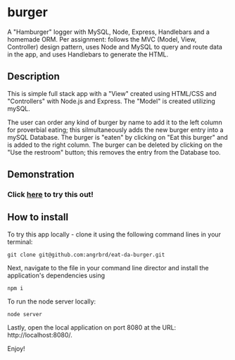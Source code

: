# burger
A "Hamburger" logger with MySQL, Node, Express, Handlebars and a homemade ORM. Per assignment: follows the MVC (Model, View, Controller) design pattern, uses Node and MySQL to query and route data in the app, and uses Handlebars to generate the HTML.


## Description
This is simple full stack app with a "View" created using HTML/CSS and "Controllers" with Node.js and Express. The "Model" is created utilizing mySQL.

The user can order any kind of burger by name to add it to the left column for proverbial eating; this silmultaneously adds the new burger entry into a mySQL Database. The burger is "eaten" by clicking on "Eat this burger" and is added to the right column. The burger can be deleted by clicking on the "Use the restroom" button; this removes the entry from the Database too. 

## Demonstration
### Click [here](https://apleek3-eat-da-burger.herokuapp.com/) to try this out!

## How to install
To try this app locally - clone it using the following command lines in your terminal:

    git clone git@github.com:angrbrd/eat-da-burger.git

Next, navigate to the file in your command line director and install the application's dependencies using

    npm i
    
To run the node server locally:

    node server

Lastly, open the local application on port 8080 at the URL: http://localhost:8080/.

Enjoy!
